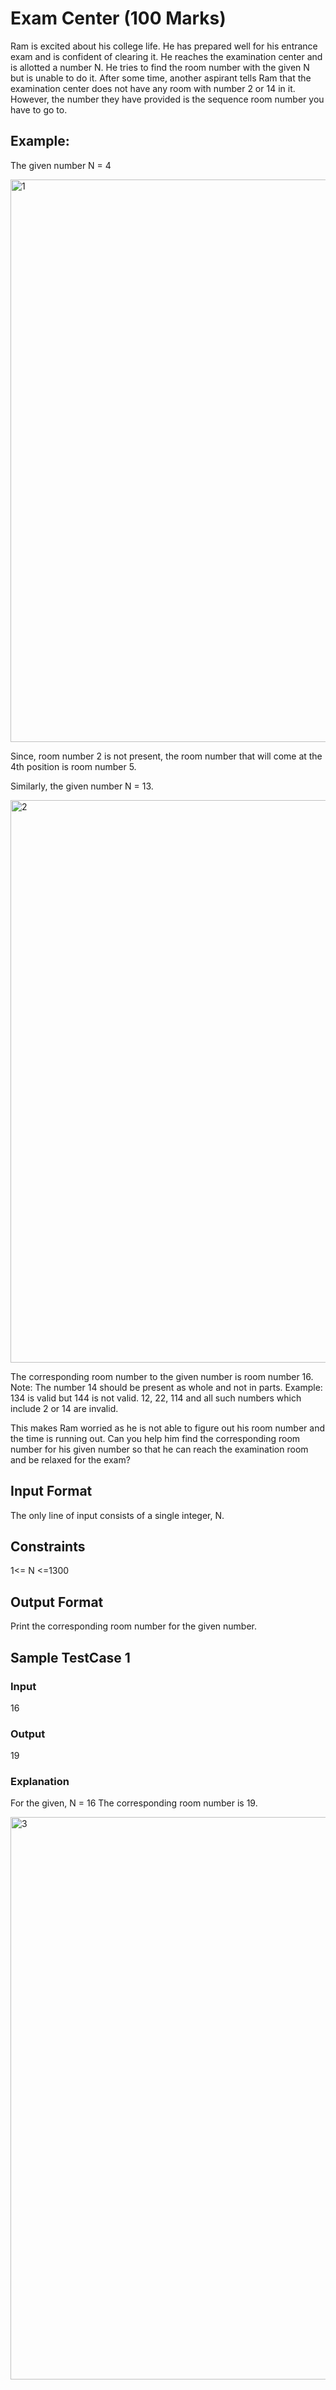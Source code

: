 # Exam Center (100 Marks)
Ram is excited about his college life. He has prepared well for his entrance exam and is confident of clearing it. He reaches the examination center and is allotted a number N. He tries to find the room number with the given N but is unable to do it. After some time, another aspirant tells Ram that the examination center does not have any room with number 2 or 14 in it. However, the number they have provided is the sequence room number you have to go to.

## Example:
The given number N = 4

   <img width="900" alt="1" src="https://user-images.githubusercontent.com/11571484/180462283-8604b4c5-4f71-4506-94e6-a71c51962353.png">

Since, room number 2 is not present, the room number that will come at the 4th position is room number 5.

Similarly, the given number N = 13.

 <img width="900" alt="2" src="https://user-images.githubusercontent.com/11571484/180462306-30baa41f-41de-4232-b45d-0c4fe2efc775.png">


The corresponding room number to the given number is room number 16. 
Note: The number 14 should be present as whole and not in parts. 
Example: 134 is valid but 144 is not valid. 12, 22, 114 and all such numbers which include 2 or 14 are invalid.

This makes Ram worried as he is not able to figure out his room number and the time is running out. Can you help him find the corresponding room number for his given number so that he can reach the examination room and be relaxed for the exam?



## Input Format
The only line of input consists of a single integer, N.


## Constraints
1<= N <=1300


## Output Format
Print the corresponding room number for the given number.


## Sample TestCase 1
### Input
16

### Output
19

### Explanation
For the given, N = 16
The corresponding room number is 19.

<img width="900" alt="3" src="https://user-images.githubusercontent.com/11571484/180462467-869becb9-b5d8-493c-a4bf-e6109a0ed84e.png">
